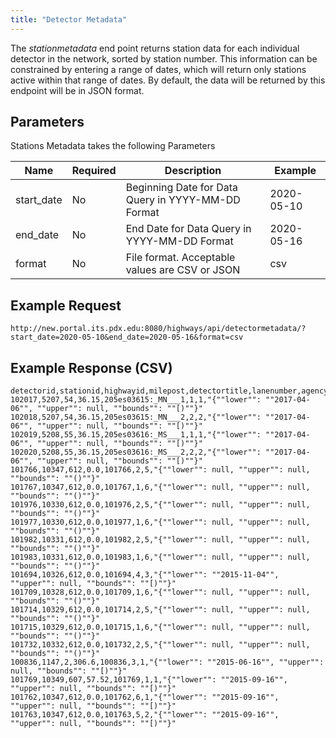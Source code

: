 ```yaml
---
title: "Detector Metadata"
---
```

The _stationmetadata_ end point returns station data for each individual detector in the network, sorted by station number. This information can be constrained
by entering a range of dates, which will return only stations active within that range of dates. By default, the data will be returned by this endpoint will be in
JSON format.

## Parameters
Stations Metadata takes the following Parameters

| Name         | Required  | Description                                        | Example      |
| ------------ | --------- | -------------------------------------------------- | ------------ |
|  start_date  | No        | Beginning Date for Data Query in YYYY-MM-DD Format | 2020-05-10   |
|  end_date    | No        | End Date for Data Query in YYYY-MM-DD Format       | 2020-05-16   |
|  format      | No        | File format. Acceptable values are CSV or JSON     | csv          |

## Example Request
```http://new.portal.its.pdx.edu:8080/highways/api/detectormetadata/?start_date=2020-05-10&end_date=2020-05-16&format=csv```

## Example Response (CSV)
```
detectorid,stationid,highwayid,milepost,detectortitle,lanenumber,agency_lane,active_dates
102017,5207,54,36.15,205es03615:_MN___1,1,1,"{""lower"": ""2017-04-06"", ""upper"": null, ""bounds"": ""[)""}"
102018,5207,54,36.15,205es03615:_MN___2,2,2,"{""lower"": ""2017-04-06"", ""upper"": null, ""bounds"": ""[)""}"
102019,5208,55,36.15,205es03616:_MS___1,1,1,"{""lower"": ""2017-04-06"", ""upper"": null, ""bounds"": ""[)""}"
102020,5208,55,36.15,205es03616:_MS___2,2,2,"{""lower"": ""2017-04-06"", ""upper"": null, ""bounds"": ""[)""}"
101766,10347,612,0.0,101766,2,5,"{""lower"": null, ""upper"": null, ""bounds"": ""()""}"
101767,10347,612,0.0,101767,1,6,"{""lower"": null, ""upper"": null, ""bounds"": ""()""}"
101976,10330,612,0.0,101976,2,5,"{""lower"": null, ""upper"": null, ""bounds"": ""()""}"
101977,10330,612,0.0,101977,1,6,"{""lower"": null, ""upper"": null, ""bounds"": ""()""}"
101982,10331,612,0.0,101982,2,5,"{""lower"": null, ""upper"": null, ""bounds"": ""()""}"
101983,10331,612,0.0,101983,1,6,"{""lower"": null, ""upper"": null, ""bounds"": ""()""}"
101694,10326,612,0.0,101694,4,3,"{""lower"": ""2015-11-04"", ""upper"": null, ""bounds"": ""[)""}"
101709,10328,612,0.0,101709,1,6,"{""lower"": null, ""upper"": null, ""bounds"": ""()""}"
101714,10329,612,0.0,101714,2,5,"{""lower"": null, ""upper"": null, ""bounds"": ""()""}"
101715,10329,612,0.0,101715,1,6,"{""lower"": null, ""upper"": null, ""bounds"": ""()""}"
101732,10332,612,0.0,101732,2,5,"{""lower"": null, ""upper"": null, ""bounds"": ""()""}"
100836,1147,2,306.6,100836,3,1,"{""lower"": ""2015-06-16"", ""upper"": null, ""bounds"": ""[)""}"
101769,10349,607,57.52,101769,1,1,"{""lower"": ""2015-09-16"", ""upper"": null, ""bounds"": ""[)""}"
101762,10347,612,0.0,101762,6,1,"{""lower"": ""2015-09-16"", ""upper"": null, ""bounds"": ""[)""}"
101763,10347,612,0.0,101763,5,2,"{""lower"": ""2015-09-16"", ""upper"": null, ""bounds"": ""[)""}"
```
